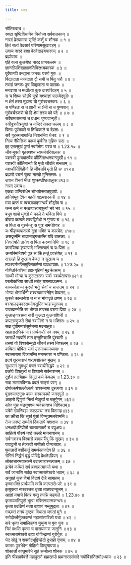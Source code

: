 ```yaml
---
title: ०२३

---
```

सौतिरुवाच ॥  
स्रष्टा सृष्टिविधानेन नियोज्य सर्वबालकान् ॥  
नारदं प्रेरयामास सृष्टिं कर्त्तुं च शौनक ॥ १ ॥  
हितं सत्यं वेदसारं परिणामसुखावहम् ॥  
उवाच नारदं ब्रह्मा वेदवेदाङ्गपारगम् ॥ २ ॥  
ब्रह्मोवाच ॥  
एहि वत्स कुलश्रेष्ठ नारद प्राणवल्लभ ॥  
ज्ञानदीपशिखाज्ञानतिमिरक्षयकारक ॥ ३ ॥  
पूर्वेषामपि वन्द्यानां जनकः परमो गुरुः ॥  
विद्यादाता मन्त्रदाता द्वौ समौ च पितुः परौ ॥ ४ ॥  
तवाहं जनकः पुत्र विद्यादाता च पालकः ॥  
ममाज्ञया च मत्प्रीत्या कुरु दारपरिग्रहम् ॥ ५ ॥  
स च शिष्यः सोऽपि पुत्रो यश्चाज्ञां पालयेद्गुरोः ॥  
न क्षेमं तस्य मूढस्य यो गुरोरवचस्करः ॥ ६ ॥  
स पण्डितः स च ज्ञानी स क्षेमी स च पुण्यवान् ॥  
गुरोवर्चस्करो यो हि क्षेमं तस्य पदे पदे ॥ ॥ ७ ॥  
सर्वेषामाश्रमाणां च प्रधानः पुण्यवान्गृही॥  
स्त्रीपुत्रपौत्रयुक्तं च मन्दिरं तपसः फलम् ॥ ८ ॥  
पितरः पूर्वकाले च तिथिकाले च देवताः ॥  
सर्वे गृहस्थमायान्ति निपानमिव धेनवः ॥ ९ ॥  
नित्यं नैमित्तिकं काम्यं कुर्वन्ति गृहिणः सदा ॥  
इह एतत्सुखं पुण्यं स्वर्गभोगः परत्र च ॥ 1.23.१० ॥  
जीवन्मुक्तो गृहस्थश्च स्वधर्मपरिपालकः ॥  
यशस्वी पुण्यवांश्चैव कीर्तिमान्धनवान्सुखी॥ ११ ॥  
यशस्वी कीर्तिमान्यो हि मृतो जीवति सन्ततम् ॥  
यशःकीर्तिविहीनो हि जीवन्नपि मृतो हि सः ॥१२॥  
ब्रह्मणो वचनं श्रुत्वा नारदो मुनिसत्तमः ॥  
उवाच विनयं भीतः शुष्कण्ठौष्ठतालुकः॥१३॥  
नारद उवाच॥  
एकदा वाग्विरोधेन चोभयोस्तातपुत्रयोः ॥  
हानिर्बभूव दैवेन महती वाऽयशस्करी ॥ १४ ॥  
मया प्राप्तं च त्वच्छापाद्गान्धर्वं शौद्रमेव च ॥  
जन्म कर्म च मच्छापात्त्वमपूज्यो भवे भव ॥ १५ ॥  
बभूव शापो मुक्तो मे काले ते भविता विधे ॥  
दोषाय कल्पते शश्वद्विरोधो न गुणाय च ॥ १६ ॥  
स पिता स गुरुर्बन्धुः स पुत्रः समधीश्वरः ॥  
यः श्रीकृष्णपादपद्मे दृढां भक्तिं च कारयेत् ॥१७॥  
असद्वर्त्मनि चाज्ञानाद्गच्छन्ति यदि बालकाः ॥  
निवर्त्तयति तानेव स पिता करुणानिधिः ॥ १८ ॥  
कारयित्वा कृष्णपादे भक्तित्यागं च यः पिता ॥  
अन्यस्मिन्विषये पुत्रं स किं हन्तुं प्रवर्त्तयेत् ॥ १९ ॥  
दारग्रहो हि दुःखाय केवलं न सुखाय च ॥  
तपःस्वर्गभक्तिमुक्तिकर्मणां व्यवधायकः ॥ 1.23.२० ॥  
योषितस्त्रिविधा ब्रह्मन्गृहिणां मूढचेतसाम् ॥  
साध्वी भोग्या च कुलटास्ताः सर्वाः स्वार्थतत्पराः॥२१॥  
परलोकभिया साध्वी तथेह यशसाऽऽत्मनः ॥  
कामस्नेहाच्च कुरुते भर्तुः सेवां च सन्ततम् ॥ २२ ॥  
भोग्या भोगार्थिनी शश्वत्कामस्नेहेन केवलम् ॥  
कुरुते कान्तसेवा च न च भोगादृते क्षणम् ॥ २३ ॥  
वस्त्रालङ्कारसम्भोगसुस्निग्धाहारमुत्तमम् ॥  
यावत्प्राप्नोति सा भोग्या तावच्च वशगा प्रिया ॥ २४ ॥  
कुलाङ्गारसमा नारी कुलटा कुलनाशिनी ॥  
कपटात्कुरुते सेवां स्वामिनो न च भक्तितः ॥ २५ ॥  
सदा पुंयोगमाशंसुर्मनसा मदनातुरा॥  
आहारादधिकं जारं प्रार्थयन्ती नवं नवम् ॥ २६ ॥  
जारार्थे स्वपतिं तात हन्तुमिच्छति पुंश्चली ॥  
तस्यां यो विश्वसेन्मूढो जीवनं तस्य निष्फलम् ॥ २७ ॥  
कथिता योषितः सर्वा उत्तमाधममध्यमाः ॥  
स्वात्मारामा विजानन्ति मनस्तासां न पण्डिताः ॥ २८ ॥  
हृदयं क्षुरधाराभं शरत्पद्मोत्सवं मुखम् ॥  
सुधासमं सुमधुरं वचनं स्वार्थसिद्धये ॥ २९ ॥  
प्रकोपे विषतुल्यं च विश्वासे सर्वनाशनम् ॥  
दुर्ज्ञेयं तदभिप्रायं निगूढं कर्म केवलम् ॥ 1.23.३० ॥  
सदा तासामविनयः प्रबलं साहसं परम् ॥  
दोषोत्कर्षश्छलोत्कर्षः शश्वन्माया दुरत्यया ॥ ३१ ॥  
पुंसश्चाष्टगुणः कामः शश्वत्कामो जगद्गुरो ॥  
आहारो द्विगुणो नित्यं नैष्ठुर्य्यं च चतुर्गुणम् ॥३२॥  
कोपः पुंसः षड्गुणश्च व्यवसायश्च निश्चितम्॥  
यत्रेमे दोषनिवहाः काऽऽस्था तत्र पितामह॥३३॥  
का क्रीडा किं सुखं पुंसो विण्मूत्रमलवेश्मनि॥  
तेजः प्रनष्टं सम्भोगे दिवालापे यशःक्षयः ॥ ३४ ॥  
धनक्षयोऽतिप्रीतौ चात्यासक्तौ च वपुःक्षयः॥  
साहित्ये पौरुषं नष्टं कलहे माननाशनम् ॥  
सर्वनाशश्च विश्वासे ब्रह्मन्नारीषु किं सुखम् ॥ ३५ ॥  
यावद्धनी च तेजस्वी सश्रीको योग्यतापरः ॥  
पुमान्नारीं वशीकर्तुं समर्थस्तावदेव हि ॥ ३६ ॥  
रोगिणं निर्द्धनं वृद्धं योषिद्वै प्रेक्षतेऽप्रियम् ॥  
लोकाचारभयात्तस्मै ददात्याहारमल्पकम् ॥ ३७ ॥  
इत्येवं कथितं सर्वं ब्रह्मन्नात्मागमो यथा ॥  
सर्वं जानासि सर्वज्ञ स्वात्मारामेश्वरो भवान् ॥ ३८ ॥  
अनुग्रहं कुरु विभो विदायं देहि साम्प्रतम् ॥  
कृष्णभक्तिं प्रार्थयामि त्वयि कल्पतरोः परे ॥ ३९ ॥  
इत्युक्त्वा नारदस्तत्र धृत्वा तातपदाम्बुजम् ॥  
आज्ञां ययाचे पितरं गन्तु तपसि मङ्गले ॥ 1.23.४० ॥  
कृताञ्जलिपुटो भूत्वा भक्तिनम्रात्मकन्धरः॥  
कृत्वा प्रदक्षिणं नत्वा ब्रह्माणं गन्तुमुद्यतः ॥ ४१ ॥  
गच्छन्तं तनयं दृष्ट्वा विधाता जगतां मुने ॥  
रुरोदोच्चैर्मुक्तकण्ठं महासांसारिको यथा ॥ ४२ ॥  
करे धृत्वा समालिङ्ग्य चुचुम्ब च पुनः पुनः ॥  
चिरं वक्षसि कृत्वा च वासयामास जानुनि ॥ ४३ ॥  
स्वात्मारामेश्वरो ब्रह्मा योगीन्द्राणां गुरोर्गुरुः ॥  
भेद सोढुं न शक्तोऽभूद्विच्छेदो दुःसहो नृणाम् ॥ ४४ ॥  
कातरः पुत्रभेदेन मोहितो विष्चुमायया॥  
शोकार्त्तो वक्तुमारेभे सुतं सम्बोध्य शौनक ॥ ४५ ॥  
इति श्रीब्रह्मवैवर्त्ते महापुराणे ब्रह्मखण्डे ब्रह्मनारदसंवादे त्रयोविंशतितमोऽध्यायः ॥ २३ ॥